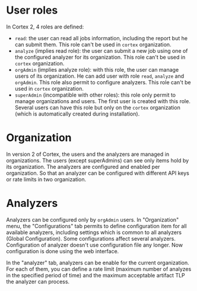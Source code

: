 # User roles
In Cortex 2, 4 roles are defined:
 - `read`: the user can read all jobs information, including the report but he
can submit them. This role can't be used in `cortex` organization.
 - `analyze` (implies read role): the user can submit a new job using one of the
configured analyzer for its organization. This role can't be used in `cortex`
organization.
 - `orgAdmin` (implies analyze role): with this role, the user can manage users
of its organization. He can add user with role `read`, `analyze` and `orgAdmin`.
This role also permit to configure analyzers. This role can't be used in
`cortex` organization.
 - `superAdmin` (incompatible with other roles): this role only permit to manage
organizations and users. The first user is created with this role. Several users
can have this role but only on the `cortex` organization (which is automatically
created during installation).

# Organization
In version 2 of Cortex, the users and the analyzers are managed in
organizations. The users (except superAdmins) can see only items hold by its
organization. The analyzers are configured and enabled per organization. So that
an analyzer can be configured with different API keys or rate limits in two
organization.

# Analyzers
Analyzers can be configured only by `orgAdmin` users. In "Organization" menu,
the "Configurations" tab permits to define configuration item for all available
analyzers, including settings which is common to all analyzers (Global
Configuration). Some configurations affect several analyzers. Configuration of
analyzer doesn't use configuration file any longer. Now configuration is done
using the web interface.

In the "analyzer" tab, analyzers can be enable for the current organization. For
each of them, you can define a rate limit (maximum number of analyzes in the
specified period of time) and the maximum acceptable artifact TLP the analyzer
can process.
